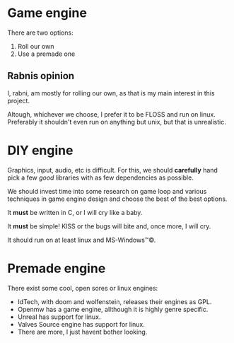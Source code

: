 Game engine
===========
There are two options:

 1. Roll our own
 2. Use a premade one

Rabnis opinion
--------------
I, rabni, am mostly for rolling our own, as that is my main interest in
this project.

Altough, whichever we choose, I prefer it to be FLOSS and run on linux.
Preferably it shouldn't even run on anything but unix, but that is unrealistic.

DIY engine
==========
Graphics, input, audio, etc is difficult.
For this, we should __carefully__ hand pick a few *good* libraries with
as few dependencies as possible.

We should invest time into some research on game loop and various techniques
in game engine design and choose the best of the best options.

It __must__ be written in C, or I will cry like a baby.

It __must__ be simple!
KISS or the bugs will bite and, once more, I will cry.

It should run on at least linux and MS-Windows™©.

Premade engine
==============
There exist some cool, open sores or linux engines:

 - IdTech, with doom and wolfenstein, releases their engines as GPL.
 - Openmw has a game engine, allthough it is highly genre specific.
 - Unreal has support for linux.
 - Valves Source engine has support for linux.
 - There are more, I just havent bother looking.

